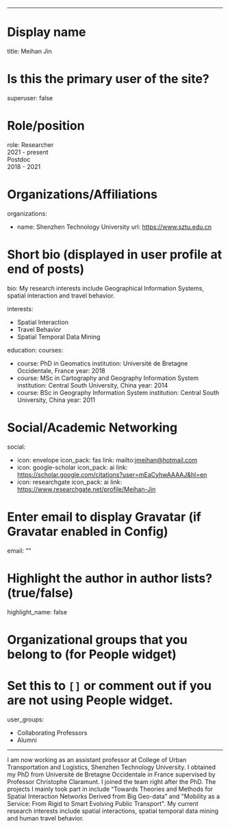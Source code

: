 
---
# Display name
title: Meihan Jin

# Is this the primary user of the site?
superuser: false

# Role/position
role: Researcher<br>2021 - present</br>Postdoc<br>2018 - 2021</br>

# Organizations/Affiliations
organizations:
- name: Shenzhen Technology University
  url: https://www.sztu.edu.cn

# Short bio (displayed in user profile at end of posts)
bio: My research interests include Geographical Information Systems, spatial interaction and travel behavior.

interests:
  - Spatial Interaction
  - Travel Behavior
  - Spatial Temporal Data Mining


education:
  courses:
  - course: PhD in Geomatics
    institution: Université de Bretagne Occidentale, France
    year: 2018
  - course: MSc in Cartography and Geography Information System
    institution: Central South University, China
    year: 2014
  - course: BSc in Geography Information System
    institution: Central South University, China
    year: 2011


# Social/Academic Networking
social:
  - icon: envelope
    icon_pack: fas
    link: mailto:jmeihan@hotmail.com
  - icon: google-scholar
    icon_pack: ai
    link: https://scholar.google.com/citations?user=mEaCyhwAAAAJ&hl=en
  - icon: researchgate
    icon_pack: ai
    link: https://www.researchgate.net/profile/Meihan-Jin


# Enter email to display Gravatar (if Gravatar enabled in Config)
email: ""

# Highlight the author in author lists? (true/false)
highlight_name: false

# Organizational groups that you belong to (for People widget)
#   Set this to `[]` or comment out if you are not using People widget.
user_groups:
- Collaborating Professors
- Alumni
---
I am now working as an assistant professor at College of Urban Transportation and Logistics, Shenzhen Technology University. I obtained my PhD from Université de Bretagne Occidentale in France supervised by Professor Christophe Claramunt. I joined the team right after the PhD. The projects I mainly took part in include “Towards Theories and Methods for Spatial Interaction Networks Derived from Big Geo-data” and "Mobility as a Service: From Rigid to Smart Evolving Public Transport". My current research interests include spatial interactions, spatial temporal data mining and human travel behavior.
